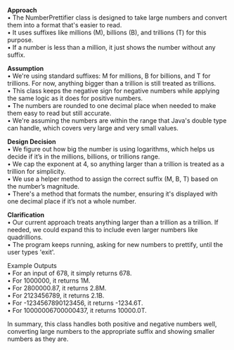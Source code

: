 **Approach**  
• The NumberPrettifier class is designed to take large numbers and convert them into a format that's easier to read.  
• It uses suffixes like millions (M), billions (B), and trillions (T) for this purpose.   
• If a number is less than a million, it just shows the number without any suffix.

**Assumption**  
•	We're using standard suffixes: M for millions, B for billions, and T for trillions. For now, anything bigger than a trillion is still treated as trillions.  
•	This class keeps the negative sign for negative numbers while applying the same logic as it does for positive numbers.  
•	The numbers are rounded to one decimal place when needed to make them easy to read but still accurate.  
•	We're assuming the numbers are within the range that Java's double type can handle, which covers very large and very small values.  

**Design Decision**  
•	We figure out how big the number is using logarithms, which helps us decide if it’s in the millions, billions, or trillions range.  
•	We cap the exponent at 4, so anything larger than a trillion is treated as a trillion for simplicity.  
•	We use a helper method to assign the correct suffix (M, B, T) based on the number’s magnitude.  
•	There's a method that formats the number, ensuring it's displayed with one decimal place if it’s not a whole number.  

**Clarification**  
•	Our current approach treats anything larger than a trillion as a trillion. If needed, we could expand this to include even larger numbers like quadrillions.  
•	The program keeps running, asking for new numbers to prettify, until the user types 'exit'.  

Example Outputs  
•	For an input of 678, it simply returns 678.  
•	For 1000000, it returns 1M.  
•	For 2800000.87, it returns 2.8M.  
•	For 2123456789, it returns 2.1B.  
•	For -1234567890123456, it returns -1234.6T.  
•	For 10000006700000437, it returns 10000.0T.  

In summary, this class handles both positive and negative numbers well, converting large numbers to the appropriate suffix and showing smaller numbers as they are.
